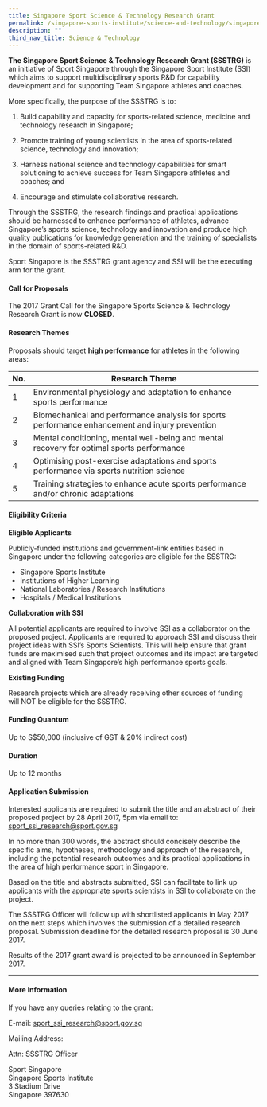 ```yaml
---
title: Singapore Sport Science & Technology Research Grant
permalink: /singapore-sports-institute/science-and-technology/singapore-sport-science-technology-research-grant/
description: ""
third_nav_title: Science & Technology
---
```

**The Singapore Sport Science & Technology Research Grant (SSSTRG)** is an initiative of Sport Singapore through the Singapore Sport Institute (SSI) which aims to support multidisciplinary sports R&D for capability development and for supporting Team Singapore athletes and coaches. 

More specifically, the purpose of the SSSTRG is to:

1.  Build capability and capacity for sports-related science, medicine and technology research in Singapore;
    
2.  Promote training of young scientists in the area of sports-related science, technology and innovation;
    
3.  Harness national science and technology capabilities for smart solutioning to achieve success for Team Singapore athletes and coaches; and
    
4.  Encourage and stimulate collaborative research.
    
Through the SSSTRG, the research findings and practical applications should be harnessed to enhance performance of athletes, advance Singapore’s sports science, technology and innovation and produce high quality publications for knowledge generation and the training of specialists in the domain of sports-related R&D.

Sport Singapore is the SSSTRG grant agency and SSI will be the executing arm for the grant.

#### **Call for Proposals**
The 2017 Grant Call for the Singapore Sports Science & Technology Research Grant is now **CLOSED**.

#### **Research Themes**
Proposals should target **high performance** for athletes in the following areas:



| No. | Research Theme | 
| -------- | -------- | 
| 1 | Environmental physiology and adaptation to enhance sports performance | 
| 2 | Biomechanical and performance analysis for sports performance enhancement and injury prevention | 
| 3 | Mental conditioning, mental well-being and mental recovery for optimal sports performance | 
| 4 | Optimising post-exercise adaptations and sports performance via sports nutrition science | 
| 5 | Training strategies to enhance acute sports performance and/or chronic adaptations | 

#### **Eligibility Criteria** 

**Eligible Applicants** 

Publicly-funded institutions and government-link entities based in Singapore under the following categories are eligible for the SSSTRG:

*   Singapore Sports Institute
*   Institutions of Higher Learning
*   National Laboratories / Research Institutions
*   Hospitals / Medical Institutions

**Collaboration with SSI**

All potential applicants are required to involve SSI as a collaborator on the proposed project. Applicants are required to approach SSI and discuss their project ideas with SSI’s Sports Scientists. This will help ensure that grant funds are maximised such that project outcomes and its impact are targeted and aligned with Team Singapore’s high performance sports goals.

**Existing Funding**

Research projects which are already receiving other sources of funding will NOT be eligible for the SSSTRG.

#### **Funding Quantum**

Up to S$50,000 (inclusive of GST & 20% indirect cost)

#### **Duration**

Up to 12 months 

#### **Application Submission**

Interested applicants are required to submit the title and an abstract of their proposed project by 28 April 2017, 5pm via email to: [sport_ssi_research@sport.gov.sg](mailto:sport_ssi_research@sport.gov.sg)

In no more than 300 words, the abstract should concisely describe the specific aims, hypotheses, methodology and approach of the research, including the potential research outcomes and its practical applications in the area of high performance sport in Singapore.

Based on the title and abstracts submitted, SSI can facilitate to link up applicants with the appropriate sports scientists in SSI to collaborate on the project.

The SSSTRG Officer will follow up with shortlisted applicants in May 2017 on the next steps which involves the submission of a detailed research proposal.  Submission deadline for the detailed research proposal is 30 June 2017.

Results of the 2017 grant award is projected to be announced in September 2017.

<hr>

#### **More Information**
If you have any queries relating to the grant:

E-mail: [sport_ssi_research@sport.gov.sg](mailto:sport_ssi_research@sport.gov.sg)

Mailing Address:

Attn: SSSTRG Officer

Sport Singapore
<br>
Singapore Sports Institute
<br>
3 Stadium Drive
<br>
Singapore 397630